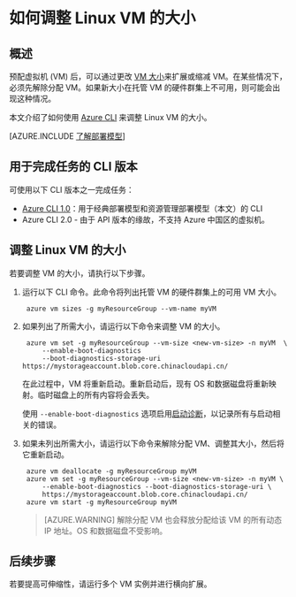 <properties
    pageTitle="如何使用 Azure CLI 1.0 调整 Linux VM 的大小 | Azure"
    description="如何通过更改 VM 大小来增加或减少 Linux 虚拟机。"
    services="virtual-machines-linux"
    documentationcenter="na"
    author="mikewasson"
    manager="timlt"
    editor=""
    tags="" />
<tags
    ms.assetid=""
    ms.service="virtual-machines-linux"
    ms.devlang="na"
    ms.topic="article"
    ms.tgt_pltfrm="na"
    ms.workload="infrastructure-services"
    ms.date="02/10/2017"
    wacn.date="03/24/2017"
    ms.author="mwasson" />

# 如何调整 Linux VM 的大小
## 概述
预配虚拟机 (VM) 后，可以通过更改 [VM 大小][vm-sizes]来扩展或缩减 VM。在某些情况下，必须先解除分配 VM。如果新大小在托管 VM 的硬件群集上不可用，则可能会出现这种情况。

本文介绍了如何使用 [Azure CLI][azure-cli] 来调整 Linux VM 的大小。

[AZURE.INCLUDE [了解部署模型](../../includes/learn-about-deployment-models-rm-include.md)]

## 用于完成任务的 CLI 版本
可使用以下 CLI 版本之一完成任务：

- [Azure CLI 1.0](#resize-a-linux-vm)：用于经典部署模型和资源管理部署模型（本文）的 CLI
- Azure CLI 2.0 - 由于 API 版本的缘故，不支持 Azure 中国区的虚拟机。

## <a name="resize-a-linux-vm"></a>调整 Linux VM 的大小
若要调整 VM 的大小，请执行以下步骤。

1. 运行以下 CLI 命令。此命令将列出托管 VM 的硬件群集上的可用 VM 大小。

        azure vm sizes -g myResourceGroup --vm-name myVM

2. 如果列出了所需大小，请运行以下命令来调整 VM 的大小。

        azure vm set -g myResourceGroup --vm-size <new-vm-size> -n myVM  \
            --enable-boot-diagnostics
            --boot-diagnostics-storage-uri https://mystorageaccount.blob.core.chinacloudapi.cn/ 

    在此过程中，VM 将重新启动。重新启动后，现有 OS 和数据磁盘将重新映射。临时磁盘上的所有内容将会丢失。
   
    使用 `--enable-boot-diagnostics` 选项启用[启动诊断][boot-diagnostics]，以记录所有与启动相关的错误。
3. 如果未列出所需大小，请运行以下命令来解除分配 VM、调整其大小，然后将它重新启动。

        azure vm deallocate -g myResourceGroup myVM
        azure vm set -g myResourceGroup --vm-size <new-vm-size> -n myVM \
            --enable-boot-diagnostics --boot-diagnostics-storage-uri \
            https://mystorageaccount.blob.core.chinacloudapi.cn/ 
        azure vm start -g myResourceGroup myVM

    > [AZURE.WARNING]
    解除分配 VM 也会释放分配给该 VM 的所有动态 IP 地址。OS 和数据磁盘不受影响。
    > 
    > 

## 后续步骤
若要提高可伸缩性，请运行多个 VM 实例并进行横向扩展。

<!-- links -->


[azure-cli]: /documentation/articles/xplat-cli-install/
[boot-diagnostics]: https://azure.microsoft.com/blog/boot-diagnostics-for-virtual-machines-v2/
[vm-sizes]: /documentation/articles/virtual-machines-linux-sizes/

<!---HONumber=Mooncake_0313_2017-->
<!--Update_Description: update meta data-->